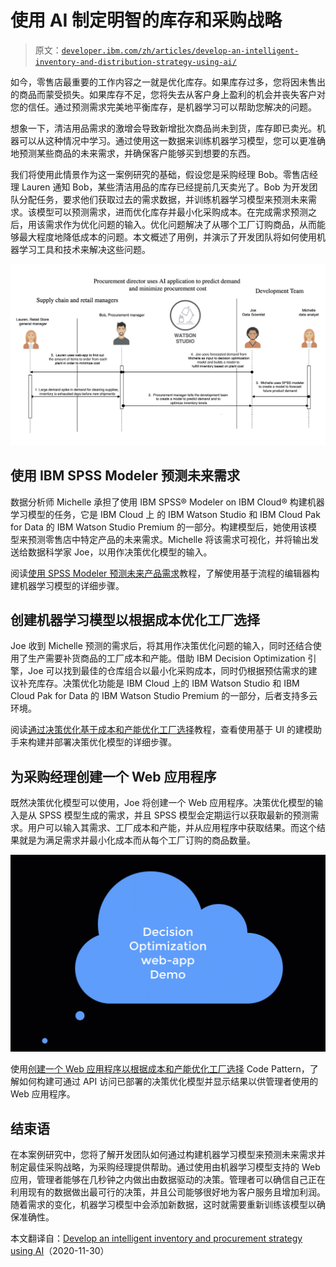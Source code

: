 # 使用 AI 制定明智的库存和采购战略

> 原文：[`developer.ibm.com/zh/articles/develop-an-intelligent-inventory-and-distribution-strategy-using-ai/`](https://developer.ibm.com/zh/articles/develop-an-intelligent-inventory-and-distribution-strategy-using-ai/)

如今，零售店最重要的工作内容之一就是优化库存。如果库存过多，您将因未售出的商品而蒙受损失。如果库存不足，您将失去从客户身上盈利的机会并丧失客户对您的信任。通过预测需求完美地平衡库存，是机器学习可以帮助您解决的问题。

想象一下，清洁用品需求的激增会导致新增批次商品尚未到货，库存即已卖光。机器可以从这种情况中学习。通过使用这一数据来训练机器学习模型，您可以更准确地预测某些商品的未来需求，并确保客户能够买到想要的东西。

我们将使用此情景作为这一案例研究的基础，假设您是采购经理 Bob。零售店经理 Lauren 通知 Bob，某些清洁用品的库存已经提前几天卖光了。Bob 为开发团队分配任务，要求他们获取过去的需求数据，并训练机器学习模型来预测未来需求。该模型可以预测需求，进而优化库存并最小化采购成本。在完成需求预测之后，用该需求作为优化问题的输入。优化问题解决了从哪个工厂订购商品，从而能够最大程度地降低成本的问题。本文概述了用例，并演示了开发团队将如何使用机器学习工具和技术来解决这些问题。

![flow-diagrm](img/14c0bd54086e7176ac7417bad78d1c46.png)

## 使用 IBM SPSS Modeler 预测未来需求

数据分析师 Michelle 承担了使用 IBM SPSS® Modeler on IBM Cloud® 构建机器学习模型的任务，它是 IBM Cloud 上 的 IBM Watson Studio 和 IBM Cloud Pak for Data 的 IBM Watson Studio Premium 的一部分。构建模型后，她使用该模型来预测零售店中特定产品的未来需求。Michelle 将该需求可视化，并将输出发送给数据科学家 Joe，以用作决策优化模型的输入。

阅读[使用 SPSS Modeler 预测未来产品需求](https://developer.ibm.com/zh/tutorials/predict-future-demand-using-spss-modeler/)教程，了解使用基于流程的编辑器构建机器学习模型的详细步骤。

## 创建机器学习模型以根据成本优化工厂选择

Joe 收到 Michelle 预测的需求后，将其用作决策优化问题的输入，同时还结合使用了生产需要补货商品的工厂成本和产能。借助 IBM Decision Optimization 引擎，Joe 可以找到最佳的仓库组合以最小化采购成本，同时仍根据预估需求的建议补充库存。决策优化功能是 IBM Cloud 上的 IBM Watson Studio 和 IBM Cloud Pak for Data 的 IBM Watson Studio Premium 的一部分，后者支持多云环境。

阅读[通过决策优化基于成本和产能优化工厂选择](https://developer.ibm.com/zh/tutorials/optimize-inventory-based-on-demand-with-decision-optimization/)教程，查看使用基于 UI 的建模助手来构建并部署决策优化模型的详细步骤。

## 为采购经理创建一个 Web 应用程序

既然决策优化模型可以使用，Joe 将创建一个 Web 应用程序。决策优化模型的输入是从 SPSS 模型生成的需求，并且 SPSS 模型会定期运行以获取最新的预测需求。用户可以输入其需求、工厂成本和产能，并从应用程序中获取结果。而这个结果就是为满足需求并最小化成本而从每个工厂订购的商品数量。

![DOproj2](img/44ed5bbf2028b49d9ea3ac753bd3cefd.png)

使用[创建一个 Web 应用程序以根据成本和产能优化工厂选择](https://developer.ibm.com/zh/patterns/leverage-decision-optimization-models-in-procurement-app-for-store-managers) Code Pattern，了解如何构建可通过 API 访问已部署的决策优化模型并显示结果以供管理者使用的 Web 应用程序。

## 结束语

在本案例研究中，您将了解开发团队如何通过构建机器学习模型来预测未来需求并制定最佳采购战略，为采购经理提供帮助。通过使用由机器学习模型支持的 Web 应用，管理者能够在几秒钟之内做出由数据驱动的决策。管理者可以确信自己正在利用现有的数据做出最可行的决策，并且公司能够很好地为客户服务且增加利润。随着需求的变化，机器学习模型中会添加新数据，这时就需要重新训练该模型以确保准确性。

本文翻译自：[Develop an intelligent inventory and procurement strategy using AI](https://developer.ibm.com/articles/develop-an-intelligent-inventory-and-distribution-strategy-using-ai/)（2020-11-30）